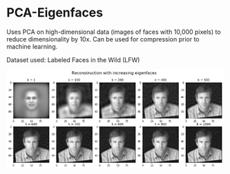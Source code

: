 # PCA-Eigenfaces

Uses PCA on high-dimensional data (images of faces with 10,000 pixels) to reduce dimensionality by 10x. Can be used for compression prior to machine learning.

Dataset used: Labeled Faces in the Wild (LFW)

![](faces_readme_img.png)
